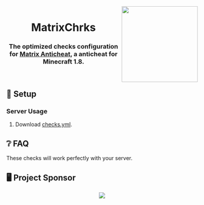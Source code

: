 <img src="https://repository-images.githubusercontent.com/282035636/d9c52600-6092-11eb-8077-b8c0eedfa2c4" width="200px" align="right">
<div align="center">

# MatrixChrks
### The optimized checks configuration for [Matrix Anticheat](https://www.mc-market.org/resources/13999), a anticheat for Minecraft 1.8.
<br/>
</div>

## 🔧 Setup
### Server Usage
1. Download [checks.yml](https://raw.githubusercontent.com/Encode42/MatrixChecks/main/checks.yml).

## ❔ FAQ
These checks will work perfectly with your server.

## 🖥️ Project Sponsor
<div align="center">
<a href="https://www.tropicsolutions.net/"><img src="https://cdn.discordapp.com/attachments/365455168583499779/791342416224714752/darkModeEN.png"></a>
<h3>

<!-- This project hosts a test server sponsored by [TropicSolutions](https://www.tropicsolutions.net/=EN). -->
</h3>
<h4>

<!-- IP: `matrix.encode42.dev` │ Versions 1.8 - 1.16.4 -->
</h4>
